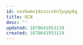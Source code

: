 ```yaml
---
id: nxvhwmv1dszzcvkn3yqay6g
title: GCN
desc: ''
updated: 1670641953119
created: 1670641953119
---
```

